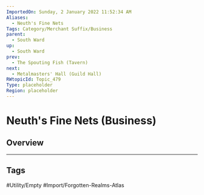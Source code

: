 ```yaml
---
ImportedOn: Sunday, 2 January 2022 11:52:34 AM
Aliases:
  - Neuth's Fine Nets
Tags: Category/Merchant Suffix/Business
parent:
  - South Ward
up:
  - South Ward
prev:
  - The Spouting Fish (Tavern)
next:
  - Metalmasters' Hall (Guild Hall)
RWtopicId: Topic_479
Type: placeholder
Region: placeholder
---
```

# Neuth's Fine Nets (Business)
## Overview

---
## Tags
#Utility/Empty #Import/Forgotten-Realms-Atlas

